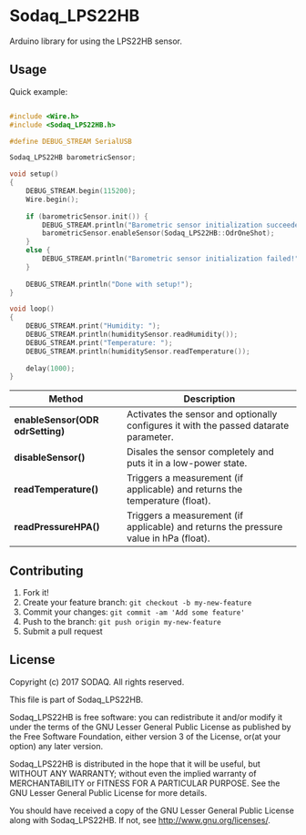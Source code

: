 # Sodaq_LPS22HB

Arduino library for using the LPS22HB sensor.

## Usage

Quick example:

```c

#include <Wire.h>
#include <Sodaq_LPS22HB.h>

#define DEBUG_STREAM SerialUSB

Sodaq_LPS22HB barometricSensor;

void setup()
{
    DEBUG_STREAM.begin(115200);
    Wire.begin();
   
    if (barometricSensor.init()) {
        DEBUG_STREAM.println("Barometric sensor initialization succeeded!");
        barometricSensor.enableSensor(Sodaq_LPS22HB::OdrOneShot);
    }
    else {
        DEBUG_STREAM.println("Barometric sensor initialization failed!");
    }
    
    DEBUG_STREAM.println("Done with setup!");
}

void loop()
{
    DEBUG_STREAM.print("Humidity: ");
    DEBUG_STREAM.println(humiditySensor.readHumidity());
    DEBUG_STREAM.print("Temperature: ");
    DEBUG_STREAM.println(humiditySensor.readTemperature());
    
    delay(1000);
}

```

Method|Description
------|------
**enableSensor(ODR odrSetting)**|Activates the sensor and optionally configures it with the passed datarate parameter.
**disableSensor()**|Disales the sensor completely and puts it in a low-power state.
**readTemperature()**|Triggers a measurement (if applicable) and returns the temperature (float).
**readPressureHPA()**|Triggers a measurement (if applicable) and returns the pressure value in hPa (float).

## Contributing

1. Fork it!
2. Create your feature branch: `git checkout -b my-new-feature`
3. Commit your changes: `git commit -am 'Add some feature'`
4. Push to the branch: `git push origin my-new-feature`
5. Submit a pull request

## License

Copyright (c) 2017 SODAQ. All rights reserved.

This file is part of Sodaq_LPS22HB.

Sodaq_LPS22HB is free software: you can redistribute it and/or modify
it under the terms of the GNU Lesser General Public License as
published by the Free Software Foundation, either version 3 of
the License, or(at your option) any later version.

Sodaq_LPS22HB is distributed in the hope that it will be useful,
but WITHOUT ANY WARRANTY; without even the implied warranty of
MERCHANTABILITY or FITNESS FOR A PARTICULAR PURPOSE. See the
GNU Lesser General Public License for more details.

You should have received a copy of the GNU Lesser General Public
License along with Sodaq_LPS22HB. If not, see
<http://www.gnu.org/licenses/>.
